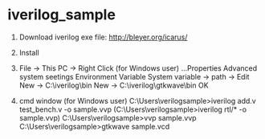 # iverilog_sample

1. Download iverilog exe file:
http://bleyer.org/icarus/
   
2. Install

3. File -> This PC -> Right Click (for Windows user)
...Properties
Advanced system seetings
Environment Variable
System variable -> path -> Edit
New -> C:\iverilog\bin
New -> C:\iverilog\gtkwave\bin
OK

4. cmd window (for Windows user)
C:\Users\verilogsample>iverilog add.v test_bench.v -o sample.vvp
(C:\Users\verilogsample>iverilog rtl/* -o sample.vvp)
C:\Users\verilogsample>vvp sample.vvp
C:\Users\verilogsample>gtkwave sample.vcd
